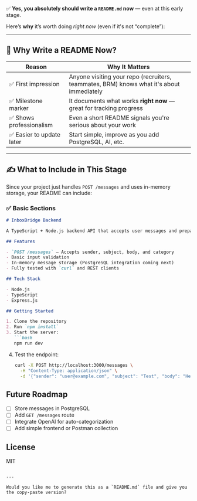 ✅ **Yes, you absolutely should write a `README.md` now** — even at this early stage.

Here’s **why** it’s worth doing *right now* (even if it's not “complete”):

---

## 🧠 Why Write a README Now?

| Reason                   | Why It Matters                                                                           |
| ------------------------ | ---------------------------------------------------------------------------------------- |
| ✅ First impression       | Anyone visiting your repo (recruiters, teammates, BRM) knows what it's about immediately |
| ✅ Milestone marker       | It documents what works **right now** — great for tracking progress                      |
| ✅ Shows professionalism  | Even a short README signals you're serious about your work                               |
| ✅ Easier to update later | Start simple, improve as you add PostgreSQL, AI, etc.                                    |

---

## ✍️ What to Include in This Stage

Since your project just handles `POST /messages` and uses in-memory storage, your README can include:

### ✅ Basic Sections

````md
# InboxBridge Backend

A TypeScript + Node.js backend API that accepts user messages and prepares them for classification and storage — inspired by tools like BRM’s assistant system.

## Features

- `POST /messages` – Accepts sender, subject, body, and category
- Basic input validation
- In-memory message storage (PostgreSQL integration coming next)
- Fully tested with `curl` and REST clients

## Tech Stack

- Node.js
- TypeScript
- Express.js

## Getting Started

1. Clone the repository
2. Run `npm install`
3. Start the server:
   ```bash
   npm run dev
````

4. Test the endpoint:

   ```bash
   curl -X POST http://localhost:3000/messages \
     -H "Content-Type: application/json" \
     -d '{"sender": "user@example.com", "subject": "Test", "body": "Hello world", "category": "legal"}'
   ```

## Future Roadmap

* [ ] Store messages in PostgreSQL
* [ ] Add `GET /messages` route
* [ ] Integrate OpenAI for auto-categorization
* [ ] Add simple frontend or Postman collection

## License

MIT

```

---

Would you like me to generate this as a `README.md` file and give you the copy-paste version?
```
